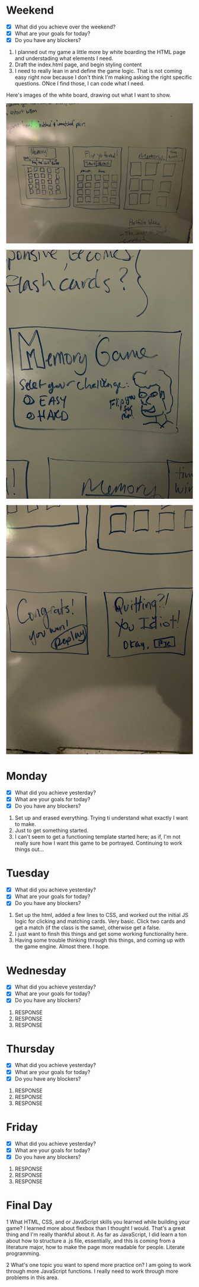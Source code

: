 # Weekend
- [x] What did you achieve over the weekend?
- [x] What are your goals for today?
- [x] Do you have any blockers?
1. I planned out my game a little more by white boarding the HTML page and understading what elements I need.
2. Draft the index.html page, and begin styling content
3. I need to really lean in and define the game logic. That is not coming easy right now because I don't think I'm making asking the right specific questions. ONce I find those, I can code what I need.

Here's images of the white board, drawing out what I want to show.

![Showing mock ups of the main card deck](img/64109452626__02A5523D-555A-48B6-A94A-13886D547722.jpeg)

![Intro element, some inspiration taken from The Usual Suspects, when Fenster (Del Toro) says "He'll flip yoh fo real!" Get it ... cards, memory game, flipping ...okay, bad joke lol](img/64109496644__E52CD1AB-A2C7-47EB-99AF-D54D617ABA33.jpeg)

![Two outcome elements if you win, and if you decide to quit](img/64109524107__83A005C2-7DFB-4CF1-9DC8-9F864B7ADF04.jpeg)

# Monday
- [x] What did you achieve yesterday?
- [x] What are your goals for today?
- [x] Do you have any blockers?
1. Set up and erased everything. Trying ti understand what exactly I want to make.
2. Just to get something started.
3. I can't seem to get a functioning template started here; as if, I'm not really sure how I want this game to be portrayed. Continuing to work things out...

# Tuesday
- [x] What did you achieve yesterday?
- [x] What are your goals for today?
- [x] Do you have any blockers?
1. Set up the html, added a few lines to CSS, and worked out the initial JS logic for clicking and matching cards. Very basic. Click two cards and get a match (if the class is the same), otherwise get a false.
2. I just want to finsh this things and get some working functionality here.
3. Having some trouble thinking through this things, and coming up with the game engine. Almost there. I hope. 

# Wednesday
- [x] What did you achieve yesterday?
- [x] What are your goals for today?
- [x] Do you have any blockers?
1. RESPONSE
2. RESPONSE
3. RESPONSE

# Thursday
- [x] What did you achieve yesterday?
- [x] What are your goals for today?
- [x] Do you have any blockers?
1. RESPONSE
2. RESPONSE
3. RESPONSE

# Friday
- [x] What did you achieve yesterday?
- [x] What are your goals for today?
- [x] Do you have any blockers?
1. RESPONSE
2. RESPONSE
3. RESPONSE


# Final Day 
1 What HTML, CSS, and or JavaScript skills you learned while building your game?
I learned more about flexbox than I thought I would. That's a great thing and I'm really thankful about it. As far as JavaScript, I did learn a ton about how to structure a .js file, essentially, and this is coming from a literature major, how to make the page more readable for people. Literate programming.



2 What's one topic you want to spend more practice on?
I am going to work through more JavaScript functions. I really need to work through more problems in this area.